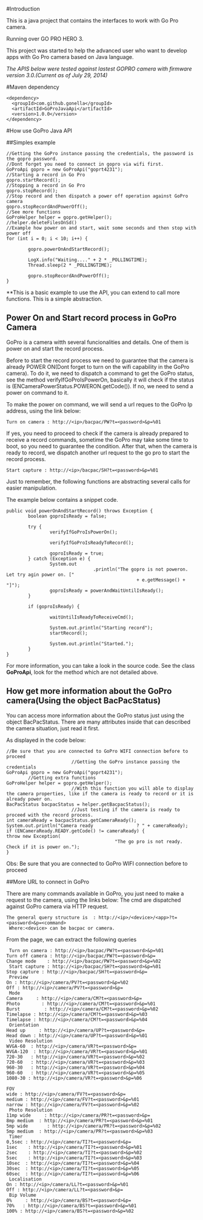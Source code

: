 #Introduction

This is a java project that contains the interfaces to work with Go Pro camera.

Running over GO PRO HERO 3.

This project was started to help the advanced user who want to develop apps with Go Pro camera based on Java language.

*The APIS below were tested against lastest GOPRO camera with firmware version 3.0.(Current as of July 29, 2014)*

#Maven dependency

```
<dependency>
  <groupId>com.github.gonella</groupId>
  <artifactId>GoProJavaApi</artifactId>
  <version>1.0.0</version>
</dependency>
```

#How use GoPro Java API

##Simples example

```
//Getting the GoPro instance passing the credentials, the password is the gopro password.
//Dont forget you need to connect in gopro via wifi first. 
GoProApi gopro = new GoProApi("goprt4231");
//Starting a record in Go Pro
gopro.startRecord();
//Stopping a record in Go Pro
gopro.stopRecord();
//Stop record and then dispatch a power off operation against GoPro camera
gopro.stopRecordAndPowerOff();
//See more functions
GoProHelper helper = gopro.getHelper();
//helper.deleteFilesOnSd()
//Example how power on and start, wait some seconds and then stop with power off
for (int i = 0; i < 10; i++) {

        gopro.powerOnAndStartRecord();

        LogX.info("Waiting...." + 2 * _POLLINGTIME);
        Thread.sleep(2 * _POLLINGTIME);

        gopro.stopRecordAndPowerOff();
}
```
**This is a basic example to use the API, you can extend to call more functions. This is a simple abstraction.

## Power On and Start record process in GoPro Camera

GoPro is a camera witth several funcionalities and details. One of them is power on and start the record process. 

Before to start the record process we need to guarantee that the camera is already POWER ON(Dont forget to turn on the wifi capability in the GoPro camera). To do it, we need to dispatch a command to get the GoPro status, see the method verifyIfGoProIsPowerOn, basically it will check if the status is (ENCameraPowerStatus.POWERON.getCode()). If no, we need to send a power on command to it. 

To make the power on command, we will send a url reques to the GoPro Ip address, using the link below:

`Turn on camera : http://<ip>/bacpac/PW?t=<password>&p=%01`

If yes, you need to proceed to check if the camera is already prepared to receive a record commands, sometime the GoPro may take some time to boot, so you need to guarantee the condition.  After that, when the camera is ready to record, we dispatch another url request to the go pro to start the record process. 

`Start capture : http://<ip>/bacpac/SH?t=<password>&p=%01` 

Just to remember, the following functions are abstracting several calls for easier manipulation.

The example below contains a snippet code. 
```
public void powerOnAndStartRecord() throws Exception {
        boolean goproIsReady = false;

        try {
                verifyIfGoProIsPowerOn();

                verifyIfGoProIsReadyToRecord();

                goproIsReady = true;
        } catch (Exception e) {
                System.out
                                .println("The gopro is not poweron. Let try agin power on. ["
                                                + e.getMessage() + "]");
                goproIsReady = powerAndWaitUntilIsReady();
        }

        if (goproIsReady) {

                waitUntilIsReadyToReceiveCmd();

                System.out.println("Starting record");
                startRecord();

                System.out.println("Started.");
        }
}
```

For more information, you can take a look in the source code. See the class **GoProApi**, look for the method which are not detailed above. 


## How get more information about the GoPro camera(Using the object BacPacStatus)

You can access more information about the GoPro status just using the  object BacPacStatus. There are many attributes inside that can described the camera situation, just read it first.

As displayed in the code below:
```
//Be sure that you are connected to GoPro WIFI connection before to proceed
                        //Getting the GoPro instance passing the credentials
GoProApi gopro = new GoProApi("goprt4231");
        //Getting extra functions
GoProHelper helper = gopro.getHelper();
                        //With this function you will able to display the camera properties, like if the camera is ready to record or it is already power on.
BacPacStatus bacpacStatus = helper.getBacpacStatus();
                        //Just testing if the camera is ready to proceed with the record process.
int cameraReady = bacpacStatus.getCameraReady();
System.out.println("Camera ready                ? " + cameraReady);
if (ENCameraReady.READY.getCode() != cameraReady) {
throw new Exception(
                                        "The go pro is not ready. Check if it is power on.");
}
```
Obs: Be sure that you are connected to GoPro WIFI connection before to proceed

##More URL to connect in GoPro

There are many commands available in GoPro, you just need to make a request to the camera, using the links below:
The cmd are dispatched against GoPro camera via HTTP request. 

```
The general query structure is  : http://<ip>/<device>/<app>?t=<password>&p=<command>
 Where:<device> can be bacpac or camera.
```

From the page, we can extract the following queries
```
 Turn on camera : http://<ip>/bacpac/PW?t=<password>&p=%01
Turn off camera : http://<ip>/bacpac/PW?t=<password>&p=
Change mode    : http://<ip>/bacpac/PW?t=<password>&p=%02
 Start capture : http://<ip>/bacpac/SH?t=<password>&p=%01
Stop capture : http://<ip>/bacpac/SH?t=<password>&p=
 Preview
On : http://<ip>/camera/PV?t=<password>&p=%02
Off : http://<ip>/camera/PV?t=<password>&p=
 Mode
Camera     : http://<ip>/camera/CM?t=<password>&p=
Photo        : http://<ip>/camera/CM?t=<password>&p=%01
Burst         : http://<ip>/camera/CM?t=<password>&p=%02
Timelapse : http://<ip>/camera/CM?t=<password>&p=%03
Timelapse : http://<ip>/camera/CM?t=<password>&p=%04
 Orientation
Head up     : http://<ip>/camera/UP?t=<password>&p=
Head down : http://<ip>/camera/UP?t=<password>&p=%01
 Video Resolution
WVGA-60  : http://<ip>/camera/VR?t=<password>&p=
WVGA-120  : http://<ip>/camera/VR?t=<password>&p=%01
720-30   : http://<ip>/camera/VR?t=<password>&p=%02
720-60   : http://<ip>/camera/VR?t=<password>&p=%03
960-30   : http://<ip>/camera/VR?t=<password>&p=%04
960-60   : http://<ip>/camera/VR?t=<password>&p=%05
1080-30 : http://<ip>/camera/VR?t=<password>&p=%06
 
FOV
wide : http://<ip>/camera/FV?t=<password>&p=
medium : http://<ip>/camera/FV?t=<password>&p=%01
narrow : http://<ip>/camera/FV?t=<password>&p=%02
 Photo Resolution
11mp wide     : http://<ip>/camera/PR?t=<password>&p=
8mp medium  : http://<ip>/camera/PR?t=<password>&p=%01
5mp wide       : http://<ip>/camera/PR?t=<password>&p=%02
5mp medium  : http://<ip>/camera/PR?t=<password>&p=%03
 Timer
0,5sec : http://<ip>/camera/TI?t=<password>&p=
1sec    : http://<ip>/camera/TI?t=<password>&p=%01
2sec    : http://<ip>/camera/TI?t=<password>&p=%02
5sec    : http://<ip>/camera/TI?t=<password>&p=%03
10sec  : http://<ip>/camera/TI?t=<password>&p=%04
30sec  : http://<ip>/camera/TI?t=<password>&p=%05
60sec  : http://<ip>/camera/TI?t=<password>&p=%06
 Localisation
On : http://<ip>/camera/LL?t=<password>&p=%01
Off : http://<ip>/camera/LL?t=<password>&p=
 Bip Volume
0%     : http://<ip>/camera/BS?t=<password>&p=
70%   : http://<ip>/camera/BS?t=<password>&p=%01
100% : http://<ip>/camera/BS?t=<password>&p=%02
```

